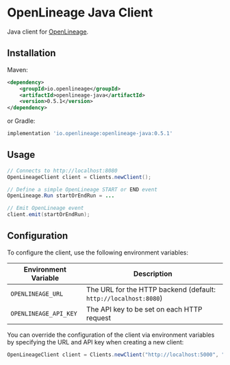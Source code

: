 # OpenLineage Java Client

Java client for [OpenLineage](https://openlineage.io).

## Installation

Maven:

```xml
<dependency>
    <groupId>io.openlineage</groupId>
    <artifactId>openlineage-java</artifactId>
    <version>0.5.1</version>
</dependency>
```

or Gradle:

```groovy
implementation 'io.openlineage:openlineage-java:0.5.1'
```

## Usage

```java
// Connects to http://localhost:8080
OpenLineageClient client = Clients.newClient();

// Define a simple OpenLineage START or END event
OpenLineage.Run startOrEndRun = ...

// Emit OpenLineage event
client.emit(startOrEndRun);
```

## Configuration

To configure the client, use the following environment variables:

| **Environment Variable** | **Description**                                                 |
|--------------------------|-----------------------------------------------------------------|
| `OPENLINEAGE_URL`        | The URL for the HTTP backend (default: `http://localhost:8080`) |
| `OPENLINEAGE_API_KEY`    | The API key to be set on each HTTP request                      |

You can override the configuration of the client via environment variables by specifying the URL and API key when
creating a new client:

```java
OpenLineageClient client = Clients.newClient("http://localhost:5000", "f38d2189-c603-4b46-bdea-e573a3b5a7d5");
```
